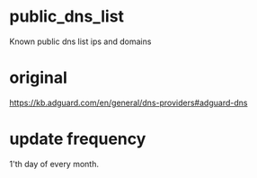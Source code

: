 # public_dns_list

Known public dns list  ips and domains


# original 

https://kb.adguard.com/en/general/dns-providers#adguard-dns



# update frequency 

1'th day of every month. 

